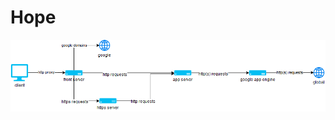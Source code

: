 Hope
====

![architecture](https://raw.githubusercontent.com/lusaisai/HopeLocal/master/doc/architecture.png)
